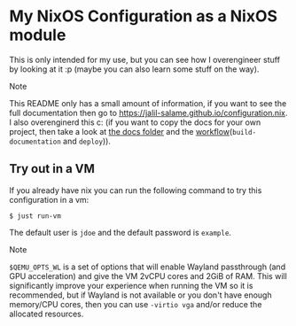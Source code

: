 # My NixOS Configuration as a NixOS module

This is only intended for my use, but you can see how I overengineer stuff by
looking at it :p (maybe you can also learn some stuff on the way).

> [!Note]
> This README only has a small amount of information, if you want to see the
> full documentation then go to
> <https://jalil-salame.github.io/configuration.nix>. I also overenginerd this
> c: (if you want to copy the docs for your own project, then take a look at
> [the docs folder](./docs/default.nix) and the
> [workflow](./.github/workflows/check.yml)(`build-documentation` and
> `deploy`)).

## Try out in a VM

If you already have nix you can run the following command to try this
configuration in a vm:

```console
$ just run-vm
```

The default user is `jdoe` and the default password is `example`.

> [!Note]
> `$QEMU_OPTS_WL` is a set of options that will enable Wayland passthrough (and
> GPU acceleration) and give the VM 2vCPU cores and 2GiB of RAM. This will
> significantly improve your experience when running the VM so it is
> recommended, but if Wayland is not available or you don't have enough
> memory/CPU cores, then you can use `-virtio vga` and/or reduce the allocated
> resources.
